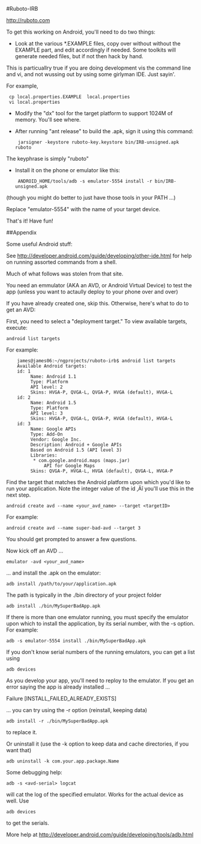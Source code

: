 #Ruboto-IRB

http://ruboto.com

To get this working on Android, you'll need to do two things:

* Look at the various *.EXAMPLE files, copy over without without the EXAMPLE part, and edit
accordingly if needed.  Some toolkits will generate needed files, but if not then hack by hand.

This is particuallry true if you are doing development vis the command line and vi, and not 
wussing out by using some girlyman IDE.  Just sayin'.

For example,

     cp local.properties.EXAMPLE  local.properties
     vi local.properties


 * Modify the "dx" tool for the target platform to support 1024M of memory. You'll see where.

 * After running "ant release" to build the .apk, sign it using this command:

        jarsigner -keystore ruboto-key.keystore bin/IRB-unsigned.apk ruboto

The keyphrase is simply "ruboto"

 * Install it on the phone or emulator like this:

        ANDROID_HOME/tools/adb -s emulator-5554 install -r bin/IRB-unsigned.apk

(though you might do better to just have those tools in your PATH ...)

Replace "emulator-5554" with the name of your target device.

That's it! Have fun!

##Appendix

Some useful Android stuff:

See http://developer.android.com/guide/developing/other-ide.html for help on running assorted commands from a shell.

Much of what follows was stolen from that site.

You need an emmulator (AKA an AVD, or Android Virtual Device) to test the app (unless you want to actaully deploy to your phone over and over)

If you have already created one, skip this.  Otherwise, here's what to do to get an AVD:


 First, you need to select a "deployment target." To view available targets, execute:

    android list targets
 
For example:

		james@james06:~/ngprojects/ruboto-irb$ android list targets
		Available Android targets:
		id: 1
		     Name: Android 1.1
		     Type: Platform
		     API level: 2
		     Skins: HVGA-P, QVGA-L, QVGA-P, HVGA (default), HVGA-L
		id: 2
		     Name: Android 1.5
		     Type: Platform
		     API level: 3
		     Skins: HVGA-P, QVGA-L, QVGA-P, HVGA (default), HVGA-L
		id: 3
		     Name: Google APIs
		     Type: Add-On
		     Vendor: Google Inc.
		     Description: Android + Google APIs
		     Based on Android 1.5 (API level 3)
		     Libraries:
		      * com.google.android.maps (maps.jar)
		          API for Google Maps
		     Skins: QVGA-P, HVGA-L, HVGA (default), QVGA-L, HVGA-P
   

Find the target that matches the Android platform upon which you'd like to run your application. Note the integer value of the id ‚Äî you'll use this in the next step.

    android create avd --name <your_avd_name> --target <targetID>

For example:

    android create avd --name super-bad-avd --target 3

You should get prompted to answer a few questions. 


Now kick off an AVD ...

    emulator -avd <your_avd_name>

... and install the .apk on the emulator:

    adb install /path/to/your/application.apk

The path is typically in the ./bin directory of your project folder

    adb install ./bin/MySuperBadApp.apk

If there is more than one emulator running, you must specify the emulator upon which to install the application, 
by its serial number, with the -s option. For example:

    adb -s emulator-5554 install ./bin/MySuperBadApp.apk

If you don't know serial numbers of the running emulators, you can get a list using

    adb devices

As you develop your app, you'll need to reploy to the emulator.  If you get an error saying the app is already installed ...

Failure [INSTALL_FAILED_ALREADY_EXISTS]

... you can try using the -r option (reinstall, keeping data)

    adb install -r ./bin/MySuperBadApp.apk

to replace it.

Or uninstall it (use the -k option to keep data and cache directories, if you want that)

    adb uninstall -k com.your.app.package.Name 

Some debugging help:

    adb -s <avd-serial> logcat

will cat the log of the specified emulator.  Works for the actual device as well.  Use 

    adb devices

to get the serials.

More help at http://developer.android.com/guide/developing/tools/adb.html
